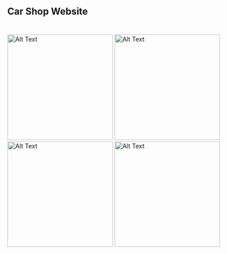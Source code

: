 <!--
**savustana/savustana** is a ✨ _special_ ✨ repository because its `README.md` (this file) appears on your GitHub profile.

Here are some ideas to get you started:

- 🔭 I’m currently working on ...
- 🌱 I’m currently learning ...
- 👯 I’m looking to collaborate on ...
- 🤔 I’m looking for help with ...
- 💬 Ask me about ...
- 📫 How to reach me: ...
- 😄 Pronouns: ...
- ⚡ Fun fact: ...
-->
## Car Shop Website

#


<img src="https://github.com/user-attachments/assets/f4bd3ef9-9707-430c-8981-28d0e6743c98" alt="Alt Text" width="240" height="auto">
<img src="https://github.com/user-attachments/assets/de910951-3189-47a0-a690-3d57d348ff3c" alt="Alt Text" width="240" height="auto">
<img src="https://github.com/user-attachments/assets/d01ec59e-30ae-4be5-9e8b-5c04d37ba303" alt="Alt Text" width="240" height="auto">
<img src="https://github.com/user-attachments/assets/37da264b-21ed-47a8-9f21-2fd5d03e5678" alt="Alt Text" width="240" height="auto">
